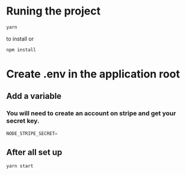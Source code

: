 # Runing the project
```js
yarn
``` 
to install or 
```js
npm install
```

# Create .env in the application root
## Add a variable

### You will need to create an account on stripe and get your secret key.
```js
NODE_STRIPE_SECRET=
```

## After all set up

```js
yarn start
```
